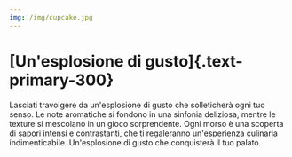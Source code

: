 ```yaml
---
img: /img/cupcake.jpg
---
```

# [Un'esplosione di gusto]{.text-primary-300}


Lasciati travolgere da un'esplosione di gusto che solleticherà ogni tuo senso. Le note aromatiche si fondono in una sinfonia deliziosa, mentre le texture si mescolano in un gioco sorprendente. Ogni morso è una scoperta di sapori intensi e contrastanti, che ti regaleranno un'esperienza culinaria indimenticabile. Un'esplosione di gusto che conquisterà il tuo palato.